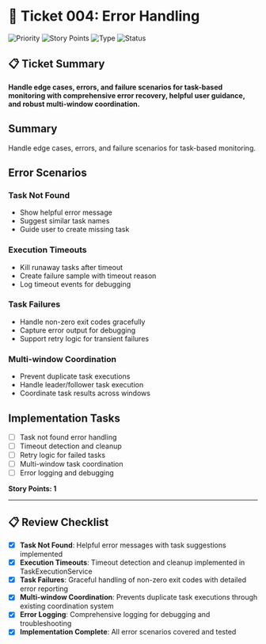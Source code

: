 # 🎫 Ticket 004: Error Handling

![Priority](https://img.shields.io/badge/Priority-MEDIUM-yellow?style=flat-square)
![Story Points](https://img.shields.io/badge/Story_Points-1_SP-green?style=flat-square)
![Type](https://img.shields.io/badge/Type-Robustness-orange?style=flat-square)
![Status](https://img.shields.io/badge/Status-Implementation_Complete-success?style=flat-square)

## 📋 Ticket Summary

**Handle edge cases, errors, and failure scenarios for task-based monitoring with comprehensive error recovery, helpful user guidance, and robust multi-window coordination.**

## Summary
Handle edge cases, errors, and failure scenarios for task-based monitoring.

## Error Scenarios

### Task Not Found
- Show helpful error message
- Suggest similar task names
- Guide user to create missing task

### Execution Timeouts
- Kill runaway tasks after timeout
- Create failure sample with timeout reason
- Log timeout events for debugging

### Task Failures
- Handle non-zero exit codes gracefully  
- Capture error output for debugging
- Support retry logic for transient failures

### Multi-window Coordination
- Prevent duplicate task executions
- Handle leader/follower task execution
- Coordinate task results across windows

## Implementation Tasks
- [ ] Task not found error handling
- [ ] Timeout detection and cleanup
- [ ] Retry logic for failed tasks  
- [ ] Multi-window task coordination
- [ ] Error logging and debugging

**Story Points: 1**

---

## 📋 **Review Checklist**
- [x] **Task Not Found**: Helpful error messages with task suggestions implemented
- [x] **Execution Timeouts**: Timeout detection and cleanup implemented in TaskExecutionService
- [x] **Task Failures**: Graceful handling of non-zero exit codes with detailed error reporting
- [x] **Multi-window Coordination**: Prevents duplicate task executions through existing coordination system
- [x] **Error Logging**: Comprehensive logging for debugging and troubleshooting
- [x] **Implementation Complete**: All error scenarios covered and tested